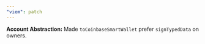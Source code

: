 ```yaml
---
"viem": patch
---
```


**Account Abstraction:** Made `toCoinbaseSmartWallet` prefer `signTypedData` on owners.
